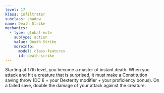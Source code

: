 ```yaml
---
level: 17
klass: infiltrator
subclass: shadow
name: Death Strike
mechanics:
  - type: global-note
    subType: action
    value: Death Strike
    moreInfo:
      model: class-features
      id: death-strike
---
```

Starting at 17th level, you become a master of instant death. When you attack and hit a creature that is
surprised, it must make a Constitution saving throw (DC 8 + your Dexterity modifier + your proficiency bonus). On a
failed save, double the damage of your attack against the creature.
